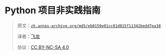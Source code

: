 # Python 项目非实践指南

> 原文：[`zh.annas-archive.org/md5/eb0159e01cc81d815f11342bedd7ea38`](https://zh.annas-archive.org/md5/eb0159e01cc81d815f11342bedd7ea38)
>
> 译者：[飞龙](https://github.com/wizardforcel)
>
> 协议：[CC BY-NC-SA 4.0](http://creativecommons.org/licenses/by-nc-sa/4.0/)